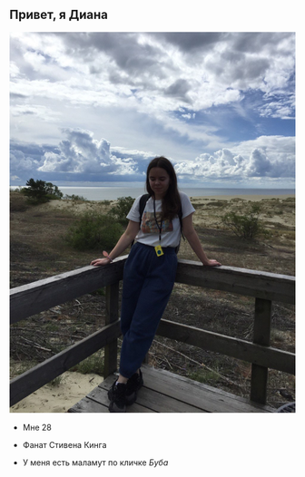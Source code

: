 ## Привет, я Диана 

![я](/img/di.JPG)

- Мне 28

- Фанат Стивена Кинга 

- У меня есть маламут по кличке *Буба*
